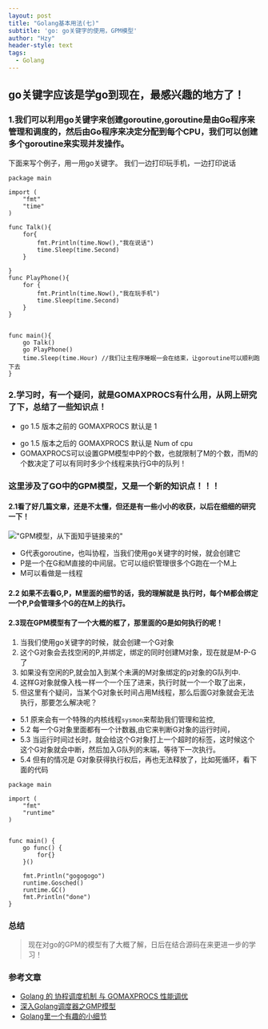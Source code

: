```yaml
---
layout: post
title: "Golang基本用法(七)"
subtitle: 'go: go关键字的使用，GPM模型'
author: "Hzy"
header-style: text
tags:
  - Golang
---
```


## go关键字应该是学go到现在，最感兴趣的地方了！

### 1.我们可以利用go关键字来创建goroutine,goroutine是由Go程序来管理和调度的，然后由Go程序来决定分配到每个CPU，我们可以创建多个goroutine来实现并发操作。

下面来写个例子，用一用go关键字。 我们一边打印玩手机，一边打印说话

```
package main

import (
	"fmt"
	"time"
)

func Talk(){
	for{
		fmt.Println(time.Now(),"我在说话")
		time.Sleep(time.Second)
	}

}
func PlayPhone(){
	for {
		fmt.Println(time.Now(),"我在玩手机")
		time.Sleep(time.Second)
	}
}


func main(){
	go Talk()
	go PlayPhone()
	time.Sleep(time.Hour) //我们让主程序睡眠一会在结束，让goroutine可以顺利跑下去
}

```


### 2.学习时，有一个疑问，就是GOMAXPROCS有什么用，从网上研究了下，总结了一些知识点！

* go 1.5 版本之前的 GOMAXPROCS 默认是 1
- go 1.5 版本之后的 GOMAXPROCS 默认是 Num of cpu
- GOMAXPROCS可以设置GPM模型中P的个数，也就限制了M的个数，而M的个数决定了可以有同时多少个线程来执行G中的队列！
### 这里涉及了GO中的GPM模型，又是一个新的知识点！！！

#### 2.1看了好几篇文章，还是不太懂，但还是有一些小小的收获，以后在细细的研究一下！

!["GPM模型，从下面知乎链接来的"](/img/个人博客搭建图片/GPM模型.jpg)

* G代表goroutine，也叫协程，当我们使用go关键字的时候，就会创建它
* P是一个在G和M直接的中间层。它可以组织管理很多个G跑在一个M上
* M可以看做是一线程

#### 2.2 如果不去看G,P，M里面的细节的话，我的理解就是 执行时，每个M都会绑定一个P,P会管理多个G的在M上的执行。

#### 2.3现在GPM模型有了一个大概的框了，那里面的G是如何执行的呢！
1. 当我们使用go关键字的时候，就会创建一个G对象
2. 这个G对象会去找空闲的P,并绑定，绑定的同时创建M对象，现在就是M-P-G了
3. 如果没有空闲的P,就会加入到某个未满的M对象绑定的p对象的G队列中.
4. 这样G对象就像入栈一样一个一个压了进来，执行时就一个一个取了出来，
5. 但这里有个疑问，当某个G对象长时间占用M线程，那么后面G对象就会无法执行，那要怎么解决呢？
* 5.1  原来会有一个特殊的内核线程`sysmon`来帮助我们管理和监控,
* 5.2 每一个G对象里面都有一个计数器,由它来判断G对象的运行时间，
* 5.3 当运行时间过长时，就会给这个G对象打上一个超时的标签，这时候这个这个G对象就会中断，然后加入G队列的末端，等待下一次执行。
* 5.4 但有的情况是 G对象获得执行权后，再也无法释放了，比如死循环，看下面的代码

```
package main

import (
	"fmt"
	"runtime"
)


func main() {
	go func() {
		for{}
	}()

	fmt.Println("gogogogo")
	runtime.Gosched()
	runtime.GC()
	fmt.Println("done")
}

```

### 总结

>现在对go的GPM的模型有了大概了解，日后在结合源码在来更进一步的学习！

### 参考文章
* [Golang 的 协程调度机制 与 GOMAXPROCS 性能调优](https://juejin.im/post/5b7678f451882533110e8948)
* [深入Golang调度器之GMP模型](https://www.cnblogs.com/sunsky303/p/9705727.html)
* [Golang里一个有趣的小细节](https://zhuanlan.zhihu.com/p/44851211)
